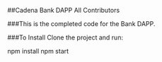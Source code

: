 ##Cadena Bank DAPP
All Contributors

###This is the completed code for the Bank DAPP.

###To Install
Clone the project and run:

npm install
npm start
